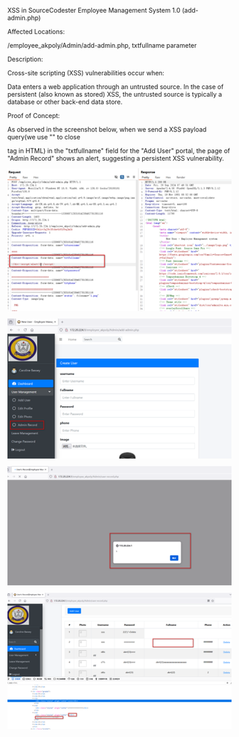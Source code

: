 XSS in SourceCodester Employee Management System 1.0 (add-admin.php)

Affected Locations:

/employee_akpoly/Admin/add-admin.php, txtfullname parameter

Description:

Cross-site scripting (XSS) vulnerabilities occur when:

Data enters a web application through an untrusted source. In the case of persistent (also known as stored) XSS, the untrusted source is typically a database or other back-end data store.

Proof of Concept:

As observed in the screenshot below, when we send a XSS payload query(we use "</div>" to close <div> tag in HTML) in the "txtfullname" field for the "Add User" portal, the page of "Admin Record" shows an alert, suggesting a persistent XSS vulnerability.

![](Pasted%20image%2020240920170315.png)

![](Pasted%20image%2020240920170408.png)

![](Pasted%20image%2020240920170414.png)

![](Pasted%20image%2020240920170419.png)